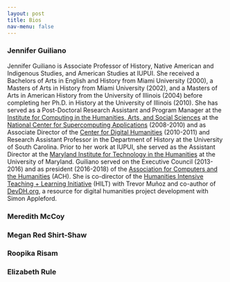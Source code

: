 ```yaml
---
layout: post
title: Bios
nav-menu: false
---
```


### Jennifer Guiliano

Jennifer Guiliano is Associate Professor of History, Native American and Indigenous Studies, and American Studies at IUPUI. She received a Bachelors of Arts in English and History from Miami University (2000), a Masters of Arts in History from Miami University (2002), and a Masters of Arts in American History from the University of Illinois (2004) before completing her Ph.D. in History at the University of Illinois (2010). She has served as a Post-Doctoral Research Assistant and Program Manager at the [Institute for Computing in the Humanities, Arts, and Social Sciences](http://www.ichass.illinois.edu/Home/Home.html) at the [National Center for Supercomputing Applications](http://www.ncsa.illinois.edu/) (2008-2010) and as Associate Director of the [Center for Digital Humanities](http://cdh.sc.edu/) (2010-2011) and Research Assistant Professor in the Department of History at the University of South Carolina. Prior to her work at IUPUI, she served as the Assistant Director at the [Maryland Institute for Technology in the Humanities](https://jguiliano.com/about/biography/mith.umd.edu) at the University of Maryland. Guiliano served on the Executive Council (2013-2016) and as president (2016-2018) of the [Association for Computers and the Humanities](http://www.ach.org/) (ACH). She is co-director of the [Humanities Intensive Teaching + Learning Initiative](http://www.dhtraining.org/) (HILT) with Trevor Muñoz and co-author of [DevDH.org](http://devdh.org/), a resource for digital humanities project development with Simon Appleford.

### Meredith McCoy

### Megan Red Shirt-Shaw

### Roopika Risam

### Elizabeth Rule

